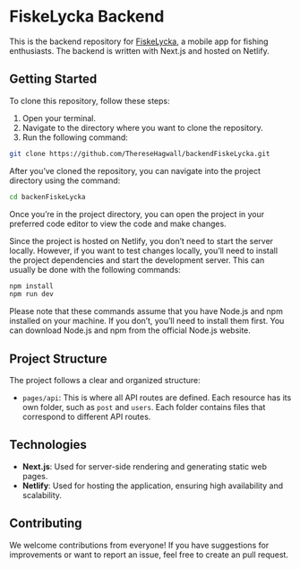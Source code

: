 # FiskeLycka Backend

This is the backend repository for [FiskeLycka](https://github.com/AnnebladFelix/FiskeLycka), a mobile app for fishing enthusiasts. The backend is written with Next.js and hosted on Netlify.

## Getting Started

To clone this repository, follow these steps:

1. Open your terminal.
2. Navigate to the directory where you want to clone the repository.
3. Run the following command:

```bash
git clone https://github.com/ThereseHagwall/backendFiskeLycka.git
```
After you’ve cloned the repository, you can navigate into the project directory using the command:

```bash 
cd backenFiskeLycka
```

Once you’re in the project directory, you can open the project in your preferred code editor to view the code and make changes.

Since the project is hosted on Netlify, you don’t need to start the server locally. However, if you want to test changes locally, you’ll need to install the project dependencies and start the development server. This can usually be done with the following commands:
```bash
npm install
npm run dev
```
Please note that these commands assume that you have Node.js and npm installed on your machine. If you don’t, you’ll need to install them first. You can download Node.js and npm from the official Node.js website.

## Project Structure

The project follows a clear and organized structure:

- `pages/api`: This is where all API routes are defined. Each resource has its own folder, such as `post` and `users`. Each folder contains files that correspond to different API routes.

## Technologies

- **Next.js**: Used for server-side rendering and generating static web pages.
- **Netlify**: Used for hosting the application, ensuring high availability and scalability.

## Contributing

We welcome contributions from everyone! If you have suggestions for improvements or want to report an issue, feel free to create an pull request.
